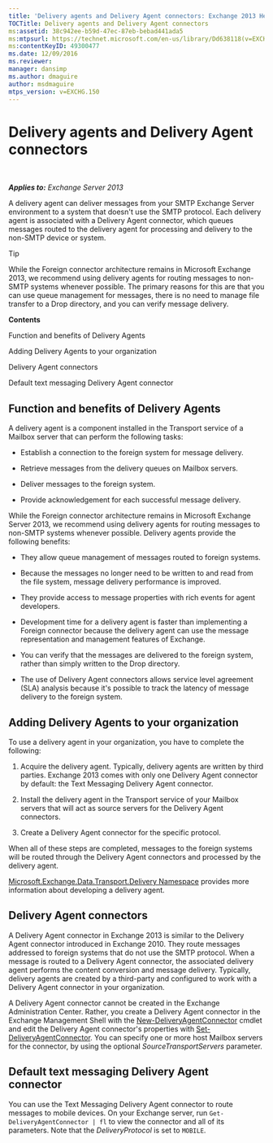 ```yaml
---
title: 'Delivery agents and Delivery Agent connectors: Exchange 2013 Help'
TOCTitle: Delivery agents and Delivery Agent connectors
ms:assetid: 38c942ee-b59d-47ec-87eb-bebad441ada5
ms:mtpsurl: https://technet.microsoft.com/en-us/library/Dd638118(v=EXCHG.150)
ms:contentKeyID: 49300477
ms.date: 12/09/2016
ms.reviewer: 
manager: dansimp
ms.author: dmaguire
author: msdmaguire
mtps_version: v=EXCHG.150
---
```


# Delivery agents and Delivery Agent connectors

 

_**Applies to:** Exchange Server 2013_

A delivery agent can deliver messages from your SMTP Exchange Server environment to a system that doesn't use the SMTP protocol. Each delivery agent is associated with a Delivery Agent connector, which queues messages routed to the delivery agent for processing and delivery to the non-SMTP device or system.

> [!TIP]
> While the Foreign connector architecture remains in Microsoft Exchange 2013, we recommend using delivery agents for routing messages to non-SMTP systems whenever possible. The primary reasons for this are that you can use queue management for messages, there is no need to manage file transfer to a Drop directory, and you can verify message delivery.

**Contents**

Function and benefits of Delivery Agents

Adding Delivery Agents to your organization

Delivery Agent connectors

Default text messaging Delivery Agent connector

## Function and benefits of Delivery Agents

A delivery agent is a component installed in the Transport service of a Mailbox server that can perform the following tasks:

  - Establish a connection to the foreign system for message delivery.

  - Retrieve messages from the delivery queues on Mailbox servers.

  - Deliver messages to the foreign system.

  - Provide acknowledgement for each successful message delivery.

While the Foreign connector architecture remains in Microsoft Exchange Server 2013, we recommend using delivery agents for routing messages to non-SMTP systems whenever possible. Delivery agents provide the following benefits:

  - They allow queue management of messages routed to foreign systems.

  - Because the messages no longer need to be written to and read from the file system, message delivery performance is improved.

  - They provide access to message properties with rich events for agent developers.

  - Development time for a delivery agent is faster than implementing a Foreign connector because the delivery agent can use the message representation and management features of Exchange.

  - You can verify that the messages are delivered to the foreign system, rather than simply written to the Drop directory.

  - The use of Delivery Agent connectors allows service level agreement (SLA) analysis because it's possible to track the latency of message delivery to the foreign system.

## Adding Delivery Agents to your organization

To use a delivery agent in your organization, you have to complete the following:

1. Acquire the delivery agent. Typically, delivery agents are written by third parties. Exchange 2013 comes with only one Delivery Agent connector by default: the Text Messaging Delivery Agent connector.

2. Install the delivery agent in the Transport service of your Mailbox servers that will act as source servers for the Delivery Agent connectors.

3. Create a Delivery Agent connector for the specific protocol.

When all of these steps are completed, messages to the foreign systems will be routed through the Delivery Agent connectors and processed by the delivery agent.

[Microsoft.Exchange.Data.Transport.Delivery Namespace](https://go.microsoft.com/fwlink/?linkid=262690) provides more information about developing a delivery agent.

## Delivery Agent connectors

A Delivery Agent connector in Exchange 2013 is similar to the Delivery Agent connector introduced in Exchange 2010. They route messages addressed to foreign systems that do not use the SMTP protocol. When a message is routed to a Delivery Agent connector, the associated delivery agent performs the content conversion and message delivery. Typically, delivery agents are created by a third-party and configured to work with a Delivery Agent connector in your organization.

A Delivery Agent connector cannot be created in the Exchange Administration Center. Rather, you create a Delivery Agent connector in the Exchange Management Shell with the [New-DeliveryAgentConnector](https://technet.microsoft.com/en-us/library/dd351063\(v=exchg.150\)) cmdlet and edit the Delivery Agent connector's properties with [Set-DeliveryAgentConnector](https://technet.microsoft.com/en-us/library/dd351159\(v=exchg.150\)). You can specify one or more host Mailbox servers for the connector, by using the optional *SourceTransportServers* parameter.

## Default text messaging Delivery Agent connector

You can use the Text Messaging Delivery Agent connector to route messages to mobile devices. On your Exchange server, run `Get-DeliveryAgentConnector | fl` to view the connector and all of its parameters. Note that the *DeliveryProtocol* is set to `MOBILE`.
